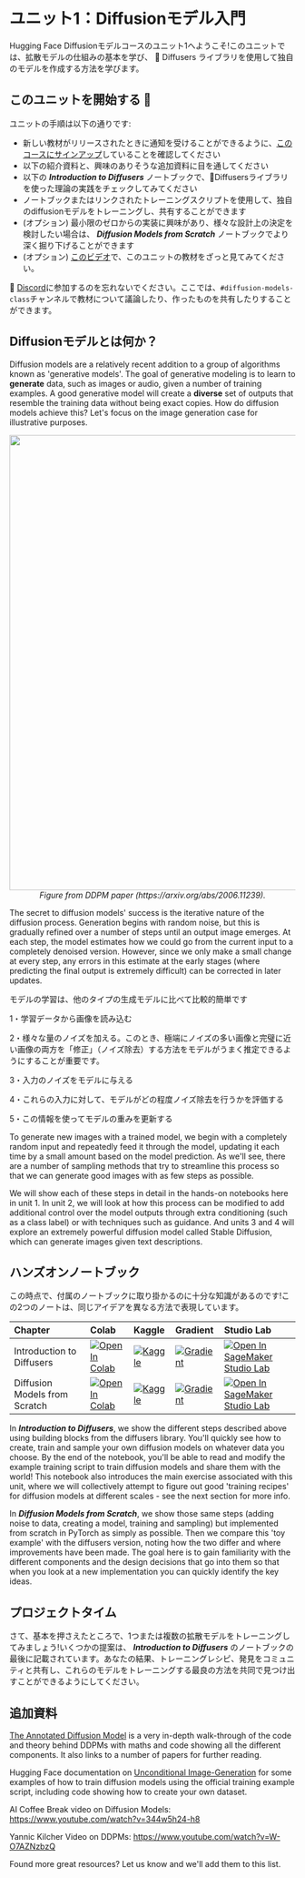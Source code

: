 # ユニット1：Diffusionモデル入門

Hugging Face Diffusionモデルコースのユニット1へようこそ!このユニットでは、拡散モデルの仕組みの基本を学び、
🤗 Diffusers ライブラリを使用して独自のモデルを作成する方法を学びます。

## このユニットを開始する :rocket:

ユニットの手順は以下の通りです:

- 新しい教材がリリースされたときに通知を受けることができるように、[このコースにサインアップ](https://huggingface.us17.list-manage.com/subscribe?u=7f57e683fa28b51bfc493d048&id=ef963b4162)していることを確認してください
- 以下の紹介資料と、興味のありそうな追加資料に目を通してください
- 以下の _**Introduction to Diffusers**_ ノートブックで、🤗Diffusersライブラリを使った理論の実践をチェックしてみてください
- ノートブックまたはリンクされたトレーニングスクリプトを使用して、独自のdiffusionモデルをトレーニングし、共有することができます
- (オプション) 最小限のゼロからの実装に興味があり、様々な設計上の決定を検討したい場合は、 _**Diffusion Models from Scratch**_ ノートブックでより深く掘り下げることができます
- (オプション) [このビデオ](https://www.youtube.com/watch?v=09o5cv6u76c)で、このユニットの教材をざっと見てみてください。


:loudspeaker: [Discord](https://huggingface.co/join/discord)に参加するのを忘れないでください。ここでは、`#diffusion-models-class`チャンネルで教材について議論したり、作ったものを共有したりすることができます。

## Diffusionモデルとは何か？

Diffusion models are a relatively recent addition to a group of algorithms known as 'generative models'. The goal of generative modeling is to learn to **generate** data, such as images or audio, given a number of training examples. A good generative model will create a **diverse** set of outputs that resemble the training data without being exact copies. How do diffusion models achieve this? Let's focus on the image generation case for illustrative purposes.

<p align="center">
    <img src="https://user-images.githubusercontent.com/10695622/174349667-04e9e485-793b-429a-affe-096e8199ad5b.png" width="800"/>
    <br>
    <em> Figure from DDPM paper (https://arxiv.org/abs/2006.11239). </em>
<p>

The secret to diffusion models' success is the iterative nature of the diffusion process. Generation begins with random noise, but this is gradually refined over a number of steps until an output image emerges. At each step, the model estimates how we could go from the current input to a completely denoised version. However, since we only make a small change at every step, any errors in this estimate at the early stages (where predicting the final output is extremely difficult) can be corrected in later updates.

モデルの学習は、他のタイプの生成モデルに比べて比較的簡単です

1・学習データから画像を読み込む

2・様々な量のノイズを加える。このとき、極端にノイズの多い画像と完璧に近い画像の両方を「修正」（ノイズ除去）する方法をモデルがうまく推定できるようにすることが重要です。

3・入力のノイズをモデルに与える

4・これらの入力に対して、モデルがどの程度ノイズ除去を行うかを評価する

5・この情報を使ってモデルの重みを更新する

To generate new images with a trained model, we begin with a completely random input and repeatedly feed it through the model, updating it each time by a small amount based on the model prediction. As we'll see, there are a number of sampling methods that try to streamline this process so that we can generate good images with as few steps as possible.

We will show each of these steps in detail in the hands-on notebooks here in unit 1. In unit 2, we will look at how this process can be modified to add additional control over the model outputs through extra conditioning (such as a class label) or with techniques such as guidance. And units 3 and 4 will explore an extremely powerful diffusion model called Stable Diffusion, which can generate images given text descriptions.

## ハンズオンノートブック

この時点で、付属のノートブックに取り掛かるのに十分な知識があるのです!この2つのノートは、同じアイデアを異なる方法で表現しています。

| Chapter                                     | Colab                                                                                                                                                                                               | Kaggle                                                                                                                                                                                                   | Gradient                                                                                                                                                                               | Studio Lab                                                                                                                                                                                                   |
|:--------------------------------------------|:----------------------------------------------------------------------------------------------------------------------------------------------------------------------------------------------------|:---------------------------------------------------------------------------------------------------------------------------------------------------------------------------------------------------------|:---------------------------------------------------------------------------------------------------------------------------------------------------------------------------------------|:-------------------------------------------------------------------------------------------------------------------------------------------------------------------------------------------------------------|
| Introduction to Diffusers                                | [![Open In Colab](https://colab.research.google.com/assets/colab-badge.svg)](https://colab.research.google.com/github/huggingface/diffusion-models-class/blob/main/unit1/01_introduction_to_diffusers.ipynb)              | [![Kaggle](https://kaggle.com/static/images/open-in-kaggle.svg)](https://kaggle.com/kernels/welcome?src=https://github.com/huggingface/diffusion-models-class/blob/main/unit1/01_introduction_to_diffusers.ipynb)              | [![Gradient](https://assets.paperspace.io/img/gradient-badge.svg)](https://console.paperspace.com/github/huggingface/diffusion-models-class/blob/main/unit1/01_introduction_to_diffusers.ipynb)              | [![Open In SageMaker Studio Lab](https://studiolab.sagemaker.aws/studiolab.svg)](https://studiolab.sagemaker.aws/import/github/huggingface/diffusion-models-class/blob/main/unit1/01_introduction_to_diffusers.ipynb)              |
| Diffusion Models from Scratch                                | [![Open In Colab](https://colab.research.google.com/assets/colab-badge.svg)](https://colab.research.google.com/github/huggingface/diffusion-models-class/blob/main/unit1/02_diffusion_models_from_scratch.ipynb)              | [![Kaggle](https://kaggle.com/static/images/open-in-kaggle.svg)](https://kaggle.com/kernels/welcome?src=https://github.com/huggingface/diffusion-models-class/blob/main/unit1/02_diffusion_models_from_scratch.ipynb)              | [![Gradient](https://assets.paperspace.io/img/gradient-badge.svg)](https://console.paperspace.com/github/huggingface/diffusion-models-class/blob/main/unit1/02_diffusion_models_from_scratch.ipynb)              | [![Open In SageMaker Studio Lab](https://studiolab.sagemaker.aws/studiolab.svg)](https://studiolab.sagemaker.aws/import/github/huggingface/diffusion-models-class/blob/main/unit1/02_diffusion_models_from_scratch.ipynb)              |

In _**Introduction to Diffusers**_, we show the different steps described above using building blocks from the diffusers library. You'll quickly see how to create, train and sample your own diffusion models on whatever data you choose. By the end of the notebook, you'll be able to read and modify the example training script to train diffusion models and share them with the world! This notebook also introduces the main exercise associated with this unit, where we will collectively attempt to figure out good 'training recipes' for diffusion models at different scales - see the next section for more info.

In _**Diffusion Models from Scratch**_, we show those same steps (adding noise to data, creating a model, training and sampling) but implemented from scratch in PyTorch as simply as possible. Then we compare this 'toy example' with the diffusers version, noting how the two differ and where improvements have been made. The goal here is to gain familiarity with the different components and the design decisions that go into them so that when you look at a new implementation you can quickly identify the key ideas.

## プロジェクトタイム

さて、基本を押さえたところで、1つまたは複数の拡散モデルをトレーニングしてみましょう!いくつかの提案は、 _**Introduction to Diffusers**_ のノートブックの最後に記載されています。あなたの結果、トレーニングレシピ、発見をコミュニティと共有し、これらのモデルをトレーニングする最良の方法を共同で見つけ出すことができるようにしてください。

## 追加資料

[The Annotated Diffusion Model](https://huggingface.co/blog/annotated-diffusion) is a very in-depth walk-through of the code and theory behind DDPMs with
 maths and code showing all the different components. It also links to a number of papers for further reading.

Hugging Face documentation on [Unconditional Image-Generation](https://huggingface.co/docs/diffusers/training/unconditional_training) for some examples of how to train diffusion models using the official training example script, including code showing how to create your own dataset.

AI Coffee Break video on Diffusion Models: https://www.youtube.com/watch?v=344w5h24-h8

Yannic Kilcher Video on DDPMs: https://www.youtube.com/watch?v=W-O7AZNzbzQ

Found more great resources? Let us know and we'll add them to this list.
